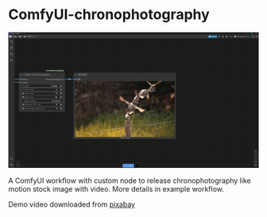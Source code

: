 # ComfyUI-chronophotography

![Screenshot](./example_workflow/Screenshot%202025-08-16%20225649.png)

A ComfyUI workflow with custom node to release chronophotography like motion stock image with video.
More details in example workflow.

Demo video downloaded from [pixabay](https://pixabay.com/videos/bird-beak-feathers-plumage-fly-69316/)